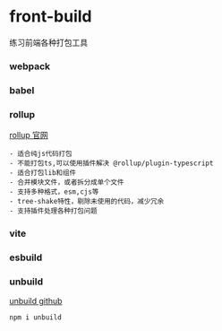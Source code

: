 # front-build
练习前端各种打包工具


### webpack

### babel

### rollup
[rollup 官网](https://rollupjs.org/introduction/)
```text
- 适合纯js代码打包
- 不能打包ts,可以使用插件解决 @rollup/plugin-typescript
- 适合打包lib和组件
- 合并模块文件，或者拆分成单个文件
- 支持多种格式，esm,cjs等
- tree-shake特性，剔除未使用的代码，减少冗余
- 支持插件处理各种打包问题
```


### vite

### esbuild

### unbuild
[unbuild github](https://github.com/unjs/unbuild#readme)
```shell
npm i unbuild
```